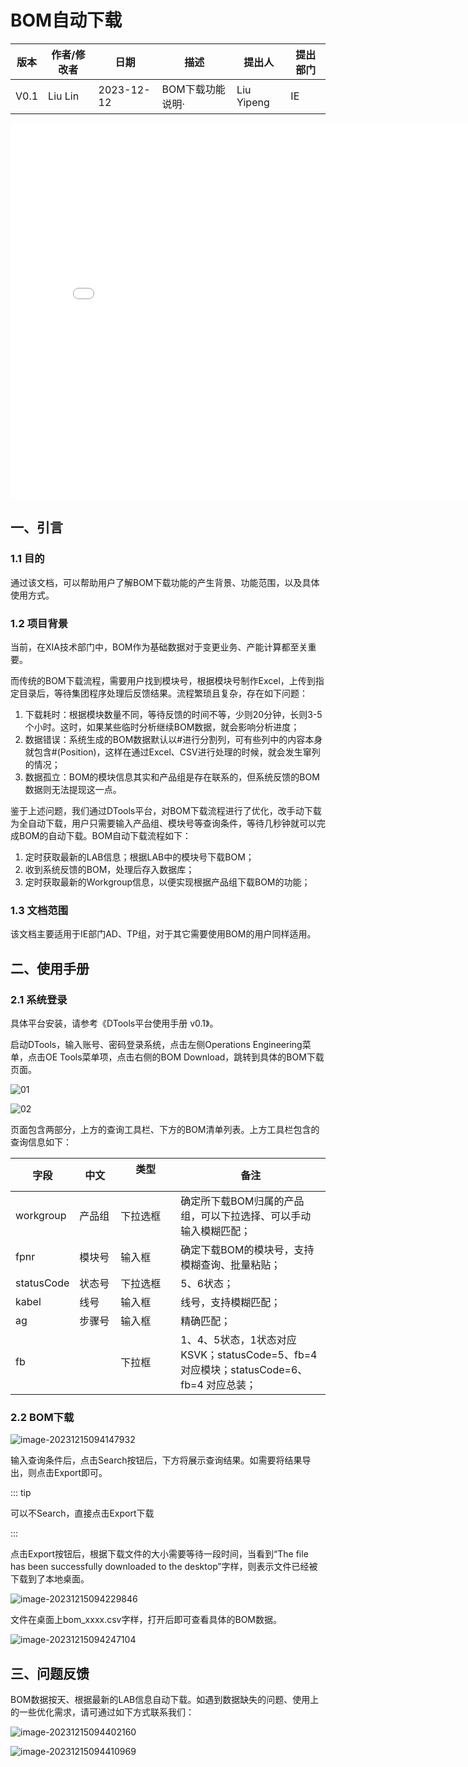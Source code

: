 # BOM自动下载


| 版本 | 作者/修改者 | 日期       | 描述             | 提出人     | 提出部门 |
| ---- | ----------- | ---------- | ---------------- | ---------- | -------- |
| V0.1 | Liu Lin     | 2023-12-12 | BOM下载功能说明· | Liu Yipeng | IE       |



<iframe width="800" height="600" src="/videos/bom-download.mp4" title="BOM自动下载" frameborder="0" allow="accelerometer; clipboard-write; encrypted-media; gyroscope; picture-in-picture; web-share" allowfullscreen></iframe>

## 一、引言

### 1.1 目的

通过该文档，可以帮助用户了解BOM下载功能的产生背景、功能范围，以及具体使用方式。

### 1.2 项目背景

当前，在XIA技术部门中，BOM作为基础数据对于变更业务、产能计算都至关重要。

而传统的BOM下载流程，需要用户找到模块号，根据模块号制作Excel，上传到指定目录后，等待集团程序处理后反馈结果。流程繁琐且复杂，存在如下问题：

1. 下载耗时：根据模块数量不同，等待反馈的时间不等，少则20分钟，长则3-5个小时。这时，如果某些临时分析继续BOM数据，就会影响分析进度；
2. 数据错误：系统生成的BOM数据默认以#进行分割列，可有些列中的内容本身就包含#(Position)，这样在通过Excel、CSV进行处理的时候，就会发生窜列的情况；
3. 数据孤立：BOM的模块信息其实和产品组是存在联系的，但系统反馈的BOM数据则无法提现这一点。

鉴于上述问题，我们通过DTools平台，对BOM下载流程进行了优化，改手动下载为全自动下载，用户只需要输入产品组、模块号等查询条件，等待几秒钟就可以完成BOM的自动下载。BOM自动下载流程如下：

1. 定时获取最新的LAB信息；根据LAB中的模块号下载BOM；
2. 收到系统反馈的BOM，处理后存入数据库；
3. 定时获取最新的Workgroup信息，以便实现根据产品组下载BOM的功能；


### 1.3 文档范围

该文档主要适用于IE部门AD、TP组，对于其它需要使用BOM的用户同样适用。

## 二、使用手册

### 2.1 系统登录

具体平台安装，请参考《DTools平台使用手册 v0.1》。

启动DTools，输入账号、密码登录系统，点击左侧Operations Engineering菜单，点击OE Tools菜单项，点击右侧的BOM Download，跳转到具体的BOM下载页面。

![01](../../.vuepress/public/assets/ie/tp/bom-download/01.png)

![02](../../.vuepress/public/assets/ie/tp/bom-download/02.png)

页面包含两部分，上方的查询工具栏、下方的BOM清单列表。上方工具栏包含的查询信息如下：

| 字段       | <div style="width:50px">中文</div> | <div style="width:80px">类型</div>&nbsp;&nbsp;&nbsp; &nbsp; | 备注                                                         |
| ---------- | ---------------------------------- | ----------------------------------------------------------- | ------------------------------------------------------------ |
| workgroup  | 产品组                             | 下拉选框                                                    | 确定所下载BOM归属的产品组，可以下拉选择、可以手动输入模糊匹配； |
| fpnr       | 模块号                             | 输入框                                                      | 确定下载BOM的模块号，支持模糊查询、批量粘贴；                |
| statusCode | 状态号                             | 下拉选框                                                    | 5、6状态；                                                   |
| kabel      | 线号                               | 输入框                                                      | 线号，支持模糊匹配；                                         |
| ag         | 步骤号                             | 输入框                                                      | 精确匹配；                                                   |
| fb         |                                    | 下拉框                                                      | 1、4、5状态，1状态对应KSVK；statusCode=5、fb=4对应模块；statusCode=6、fb=4 对应总装； |

### 2.2 BOM下载

![image-20231215094147932](../../.vuepress/public/assets/ie/tp/bom-download//image-20231215094147932.png)

输入查询条件后，点击Search按钮后，下方将展示查询结果。如需要将结果导出，则点击Export即可。

::: tip 

可以不Search，直接点击Export下载

:::

点击Export按钮后，根据下载文件的大小需要等待一段时间，当看到“The file has been successfully downloaded to the desktop”字样，则表示文件已经被下载到了本地桌面。

![image-20231215094229846](../../.vuepress/public/assets/ie/tp/bom-download//image-20231215094229846.png)

文件在桌面上bom_xxxx.csv字样，打开后即可查看具体的BOM数据。

![image-20231215094247104](../../.vuepress/public/assets/ie/tp/bom-download//image-20231215094247104.png)

## 三、问题反馈

BOM数据按天、根据最新的LAB信息自动下载。如遇到数据缺失的问题、使用上的一些优化需求，请可通过如下方式联系我们：

![image-20231215094402160](../../.vuepress/public/assets/ie/tp/bom-download//image-20231215094402160.png)

![image-20231215094410969](../../.vuepress/public/assets/ie/tp/bom-download//image-20231215094410969.png)

<RightMenu />
